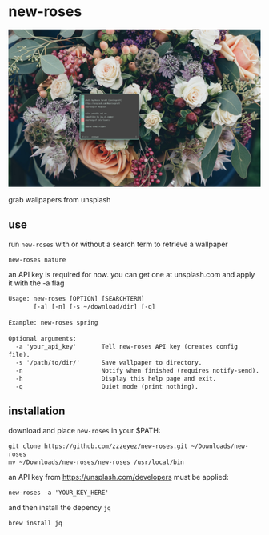 # new-roses
![Screenshot 1](/screenshots/1.jpg)

grab wallpapers from unsplash

## use
run `new-roses` with or without a search term to retrieve a wallpaper
```
new-roses nature
```

an API key is required for now.  you can get one at unsplash.com and apply it with the -a flag

```
Usage: new-roses [OPTION] [SEARCHTERM]
       [-a] [-n] [-s ~/download/dir] [-q]
       
Example: new-roses spring
	 
Optional arguments:
  -a 'your_api_key'       Tell new-roses API key (creates config file).
  -s '/path/to/dir/'	  Save wallpaper to directory.
  -n			          Notify when finished (requires notify-send).
  -h			          Display this help page and exit.
  -q                      Quiet mode (print nothing).
```

## installation
download and place `new-roses` in your $PATH:
```
git clone https://github.com/zzzeyez/new-roses.git ~/Downloads/new-roses
mv ~/Downloads/new-roses/new-roses /usr/local/bin
```

an API key from https://unsplash.com/developers must be applied:
```
new-roses -a 'YOUR_KEY_HERE'
```

and then install the depency `jq`
```
brew install jq
```
